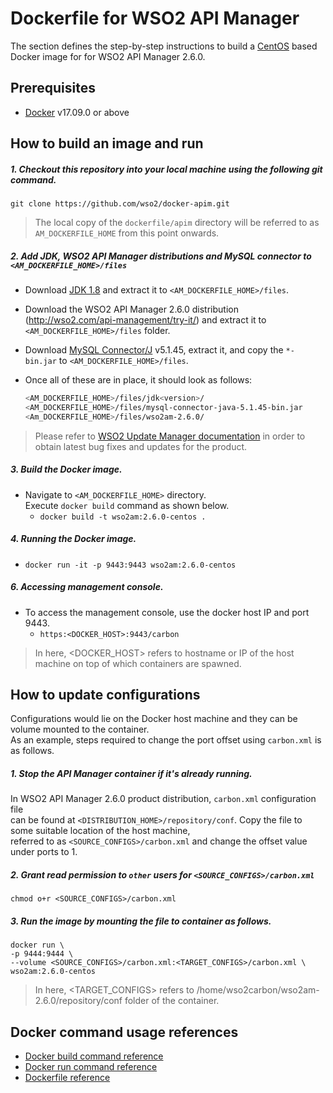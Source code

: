 # Dockerfile for WSO2 API Manager #
The section defines the step-by-step instructions to build a [CentOS](https://hub.docker.com/_/centos/) based Docker image for for WSO2 API Manager 2.6.0.

## Prerequisites

* [Docker](https://www.docker.com/get-docker) v17.09.0 or above


## How to build an image and run
##### 1. Checkout this repository into your local machine using the following git command.
```
git clone https://github.com/wso2/docker-apim.git
```

>The local copy of the `dockerfile/apim` directory will be referred to as `AM_DOCKERFILE_HOME` from this point onwards.

##### 2. Add JDK, WSO2 API Manager distributions and MySQL connector to `<AM_DOCKERFILE_HOME>/files`
- Download [JDK 1.8](http://www.oracle.com/technetwork/java/javase/downloads/jdk8-downloads-2133151.html) 
and extract it to `<AM_DOCKERFILE_HOME>/files`.
- Download the WSO2 API Manager 2.6.0 distribution (http://wso2.com/api-management/try-it/)
and extract it to `<AM_DOCKERFILE_HOME>/files` folder.
- Download [MySQL Connector/J](https://dev.mysql.com/downloads/connector/j/) v5.1.45, extract it, and copy the `*-bin.jar` to `<AM_DOCKERFILE_HOME>/files`.
- Once all of these are in place, it should look as follows:

  ```bash
  <AM_DOCKERFILE_HOME>/files/jdk<version>/
  <AM_DOCKERFILE_HOME>/files/mysql-connector-java-5.1.45-bin.jar
  <Am_DOCKERFILE_HOME>/files/wso2am-2.6.0/
  ```

>Please refer to [WSO2 Update Manager documentation](https://docs.wso2.com/display/ADMIN44x/Updating+WSO2+Products)
in order to obtain latest bug fixes and updates for the product.

##### 3. Build the Docker image.
- Navigate to `<AM_DOCKERFILE_HOME>` directory. <br>
  Execute `docker build` command as shown below.
    + `docker build -t wso2am:2.6.0-centos .`
    
##### 4. Running the Docker image.
- `docker run -it -p 9443:9443 wso2am:2.6.0-centos`

##### 6. Accessing management console.
- To access the management console, use the docker host IP and port 9443.
    + `https:<DOCKER_HOST>:9443/carbon`
    
>In here, <DOCKER_HOST> refers to hostname or IP of the host machine on top of which containers are spawned.


## How to update configurations
Configurations would lie on the Docker host machine and they can be volume mounted to the container. <br>
As an example, steps required to change the port offset using `carbon.xml` is as follows.

##### 1. Stop the API Manager container if it's already running.
In WSO2 API Manager 2.6.0 product distribution, `carbon.xml` configuration file <br>
can be found at `<DISTRIBUTION_HOME>/repository/conf`. Copy the file to some suitable location of the host machine, <br>
referred to as `<SOURCE_CONFIGS>/carbon.xml` and change the offset value under ports to 1.

##### 2. Grant read permission to `other` users for `<SOURCE_CONFIGS>/carbon.xml`
```
chmod o+r <SOURCE_CONFIGS>/carbon.xml
```

##### 3. Run the image by mounting the file to container as follows.
```
docker run \
-p 9444:9444 \
--volume <SOURCE_CONFIGS>/carbon.xml:<TARGET_CONFIGS>/carbon.xml \
wso2am:2.6.0-centos
```

>In here, <TARGET_CONFIGS> refers to /home/wso2carbon/wso2am-2.6.0/repository/conf folder of the container.


## Docker command usage references

* [Docker build command reference](https://docs.docker.com/engine/reference/commandline/build/)
* [Docker run command reference](https://docs.docker.com/engine/reference/run/)
* [Dockerfile reference](https://docs.docker.com/engine/reference/builder/)